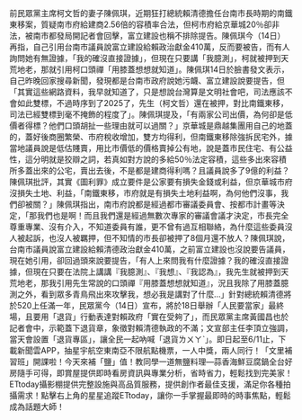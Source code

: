 前民眾黨主席柯文哲的妻子陳佩琪，近期狂打總統賴清德擔任台南市長時期的南鐵東移案，質疑南市府給建商2.56倍的容積率合法，但柯市府給京華城20％卻非法，被南市都發局開記者會回擊，富立建設也稱不排除提告。陳佩琪今（14日）再指，自己引用台南市議員說富立建設給賴政治獻金410萬，反而要被告，而有人詢問她有無證據，「我的確沒直接證據」，但現在只要講「我臆測」，柯就被押到天荒地老，那就引用柯口頭禪「用膝蓋想想就知道」。陳佩琪14日於臉書發文表示，自己昨晚回家搜尋新聞，發現都是台南市政府說她污衊、富立建設說要提告，但「其實這些網路資料，我早就知道了，只是想說台灣算是文明社會吧，司法應該不會如此雙標，不過時序到了2025了，先生（柯文哲）還在被押，對比南鐵東移，司法已經雙標到毫不掩飾的程度了」。陳佩琪提及，「有兩家公司出價，為何卻是低價者得標？他們口頭胡扯一些理由就可以過關？」京華城是鼎越集團用自己的地蓋的，蓋好後商圈繁榮、市府稅收增加，雙方均得利，但南鐵東移除強拆民宅外，據當地議員說是低估賤賣，用比市價低的價格賣掉公有地，說是蓋市民住宅、有公益性，這分明就是狡辯之詞，若真如對方說的多給50％法定容積，這些多出來容積所多蓋出來的公宅，賣出去後，不是都是建商得利嗎？且議員說多了9億的利益？陳佩琪批評，其實《圖利罪》成立要件是公家要有損失金錢或利益，但京華城市府沒損失土地、利益，「南鐵東移，市府就是有損失土地利益啊，為何他們沒事，我們卻被關？」陳佩琪指出，南市府說都是經過都市審議委員會、按都市計畫等決定，「那我們也是啊！而且我們還是經過無數次專家的審議會議才決定，市長完全尊重專業、沒有介入，不知道委員有誰，更不曾有過互相聯絡，為什麼這些委員沒人被起訴，也沒人被羈押，但不知情的市長卻被押了8個月還不放人？陳佩琪說，台南市議員說富立建設給賴清德政治獻金410萬，之前富立建設也沒說要告議員，現在她引用，卻回過頭來說要提告，「有人上來問我有什麼證據？我的確沒直接證據，但現在只要在法院上講講『我臆測』、『我想』、『我認為』，我先生就被押到天荒地老，那我引用先生常說的口頭禪『用膝蓋想想就知道』，況且我除了用膝蓋臆測之外，看到眾多青鳥飛出來攻擊我，想必我是講對了什麼…」針對總統賴清德將於520上任滿一年，民眾黨今（14日）宣布，將於18日舉辦「人民要當家」最終場，且要用「退貨」行動表達對賴政府「實在受夠了」，而民眾黨主席黃國昌也於記者會中，示範蓋下退貨章，象徵對賴清德執政的不滿；文宣部主任李頂立強調，當天會設置「退貨專區」，讓全民一起吶喊「退貨ㄌㄨㄚˋ」。即日起至6/11止，下載新聞雲APP，抽星宇航空東南亞不限航點機票，一人中獎，兩人同行！「文里補習班」開課啦！今天來補「鹽」值！教同學一道無鹽料理—蒜香海鮮豆腐鍋全台好房隨手可得，即賞屋提供即時看房資訊與專業分析，省時省力，輕鬆找到完美家！ETtoday攝影棚提供完整設施與高品質服務，提供創作者最佳支援，滿足你各種拍攝需求！點擊右上角的星星追蹤ETtoday，讓你一手掌握最即時的時事焦點，輕鬆成為話題大師！